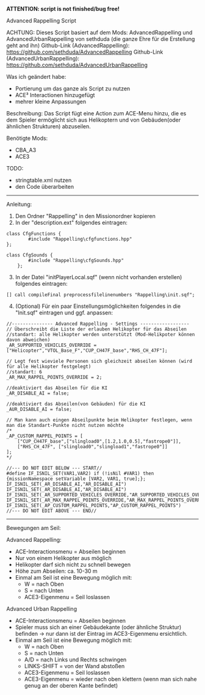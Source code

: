 **ATTENTION: script is not finished/bug free!**

Advanced Rappelling Script

ACHTUNG: Dieses Script basiert auf dem Mods: AdvancedRappelling und AdvancedUrbanRappelling von sethduda (die ganze Ehre für die Erstellung geht and ihn)
Github-Link (AdvancedRappelling): https://github.com/sethduda/AdvancedRappelling
Github-Link (AdvancedUrbanRappelling): https://github.com/sethduda/AdvancedUrbanRappelling


Was ich geändert habe:
- Portierung um das ganze als Script zu nutzen
- ACE³ Interactionen hinzugefügt
- mehrer kleine Anpassungen

Beschreibung:
Das Script fügt eine Action zum ACE-Menu hinzu, die es dem Spieler ermöglicht sich aus Helikoptern und von Gebäuden(oder ähnlichen Strukturen) abzuseilen.

Benötigte Mods:
- CBA_A3
- ACE3

TODO:
- stringtable.xml nutzen
- den Code überarbeiten

-------------------------------------------------------------------------------------------------

Anleitung:
1. Den Ordner "Rappelling" in den Missionordner kopieren
2. In der "description.ext" folgendes eintragen:
```sqf
class CfgFunctions {
		#include "Rappelling\cfgfunctions.hpp"
};

class CfgSounds	{
		#include "Rappelling\cfgSounds.hpp"
	};
```
3. In der Datei "initPlayerLocal.sqf" (wenn nicht vorhanden erstellen) folgendes eintragen:
```sqf
[] call compileFinal preprocessfilelinenumbers "Rappelling\init.sqf";
```
4. (Optional) Für ein paar Einstellungsmöglichkeiten folgendes in die "Init.sqf" eintragen und ggf. anpassen:
```sqf
//--------------- Advanced Rappelling - Settings ------------------
// Überschreibt die Liste der erlauben Helikopter für das Abseilen
//standart: alle Helikopter werden unterstützt (Mod-Helikpoter können davon abweichen)
_AR_SUPPORTED_VEHICLES_OVERRIDE = ["Helicopter","VTOL_Base_F","CUP_CH47F_base","RHS_CH_47F"];

// Legt fest wieviele Personen sich gleichzeit abseilen können (wird für alle Helikopter festgelegt)
//standart: 6
_AR_MAX_RAPPEL_POINTS_OVERRIDE = 2;

//deaktiviert das Abseilen für die KI
_AR_DISABLE_AI = false;

//deaktiviert das Abseilen(von Gebäuden) für die KI
_AUR_DISABLE_AI = false;

// Man kann auch eingen Abseilpunkte beim Helikopter festlegen, wenn man die Standart-Punkte nicht nutzen möchte
/*
_AP_CUSTOM_RAPPEL_POINTS = [
    ["CUP_CH47F_base",["slingload0",[1.2,1.0,0.5],"fastrope0"]],
    ["RHS_CH_47F", ["slingload0","slingload1","fastrope0"]]
];
*/

//--- DO NOT EDIT BELOW --- START//
#define IF_ISNIL_SET(VAR1,VAR2) if (!isNil #VAR1) then {missionNamespace setVariable [VAR2, VAR1, true];};
IF_ISNIL_SET(_AR_DISABLE_AI,"AR_DISABLE_AI")
IF_ISNIL_SET(_AR_DISABLE_AI,"AR_DISABLE_AI")
IF_ISNIL_SET(_AR_SUPPORTED_VEHICLES_OVERRIDE,"AR_SUPPORTED_VEHICLES_OVERRIDE")
IF_ISNIL_SET(_AR_MAX_RAPPEL_POINTS_OVERRIDE,"AR_MAX_RAPPEL_POINTS_OVERRIDE")
IF_ISNIL_SET(_AP_CUSTOM_RAPPEL_POINTS,"AP_CUSTOM_RAPPEL_POINTS")
//--- DO NOT EDIT ABOVE --- END//
```

-------------------------------------------------------------------------------------------------
Bewegungen am Seil:

Advanced Rappelling:
  - ACE-Interactionsmenu = Abseilen beginnen
  - Nur von einem Helikopter aus möglich
  - Helikopter darf sich nicht zu schnell bewegen
  - Höhe zum Abseilen: ca. 10-30 m
  - Einmal am Seil ist eine Bewegung möglich mit:
    - W = nach Oben
    - S = nach Unten
    - ACE3-Eigenmenu = Seil loslassen

Advanced Urban Rappelling
  - ACE-Interactionsmenu = Abseilen beginnen
  - Spieler muss sich an einer Gebäudekante (oder ähnliche Struktur) befinden -> nur dann ist der Eintrag im ACE3-Eigenmenu ersichtlich.
  - Einmal am Seil ist eine Bewegung möglich mit:
    - W = nach Oben
    - S = nach Unten
    - A/D = nach Links und Rechts schwingen
    - LINKS-SHIFT = von der Wand abstoßen
    - ACE3-Eigenmenu = Seil loslassen
    - ACE3-Eigenmenu = wieder nach oben klettern (wenn man sich nahe genug an der oberen Kante befindet)
